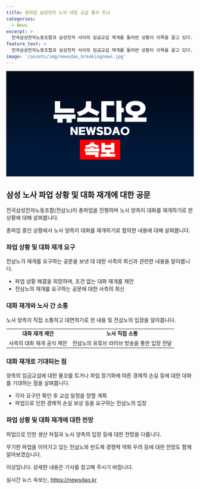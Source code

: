 ```yaml
---
title: 총파업 삼성전자 노사 내일 교섭 물꼬 트나
categories:
  - News
excerpt: >
  전국삼성전자노동조합과 삼성전자 사이의 임금교섭 재개를 둘러싼 상황이 이목을 끌고 있다. 총파업을 진행 중인 전삼노가 재개를 요구한 가운데, 삼성전자 사측이 조건 없는 대화 재개를 제안함에 따라 양측은 19일 대면하기로 했다. 이에 노사는 임금교섭 물꼬가 트일 가능성이 있으며, 양측은 각자의 요구안을 확인한 뒤 교섭 일정을 정할 계획이다. 생산 차질을 목표로 내걸고 있는 전삼노의 파업은 계속되고 있지만, 대체 인력 투입으로 공식적인 생산 차질은 없는 것으로 전해졌다. 
feature_text: >
  전국삼성전자노동조합과 삼성전자 사이의 임금교섭 재개를 둘러싼 상황이 이목을 끌고 있다. 총파업을 진행 중인 전삼노가 재개를 요구한 가운데, 삼성전자 사측이 조건 없는 대화 재개를 제안함에 따라 양측은 19일 대면하기로 했다. 이에 노사는 임금교섭 물꼬가 트일 가능성이 있으며, 양측은 각자의 요구안을 확인한 뒤 교섭 일정을 정할 계획이다. 생산 차질을 목표로 내걸고 있는 전삼노의 파업은 계속되고 있지만, 대체 인력 투입으로 공식적인 생산 차질은 없는 것으로 전해졌다. 
image: '/assets/img/newsdao_breakingnews.jpg'
---
```


<p><img src="/assets/img/newsdao_breakingnews.jpg" alt="cryptoinkorea 속보" /></p>

<h2 data-ke-size="size26">삼성 노사 파업 상황 및 대화 재개에 대한 공문</h2>

<p>전국삼성전자노동조합(전삼노)이 총파업을 진행하며 노사 양측이 대화를 재개하기로 한 상황에 대해 살펴봅니다.</p>

<p data-ke-size="size16">총파업 중인 상황에서 노사 양측이 대화를 재개하기로 합의한 내용에 대해 살펴봅니다. </p>

<h3>파업 상황 및 대화 재개 요구</h3>

<p>전삼노가 재개를 요구하는 공문을 보낸 데 대한 사측의 회신과 관련한 내용을 알아봅니다.</p>

<ul>
  <li>파업 상황 해결을 희망하며, 조건 없는 대화 재개를 제안</li>
  <li>전삼노의 재개를 요구하는 공문에 대한 사측의 회신</li>
</ul>

<h3>대화 재개와 노사 간 소통</h3>

<p>노사 양측이 직접 소통하고 대면하기로 한 내용 및 전삼노의 입장을 알아봅니다.</p>

<table>
  <tr>
    <td style="text-align: center; height: 17px;"><b>대화 재개 제안</b></td>
    <td style="text-align: center; height: 17px;"><b>노사 직접 소통</b></td>
  </tr>
  <tr>
    <td style="text-align: center; height: 17px;">사측의 대화 재개 공식 제안</td>
    <td style="text-align: center; height: 17px;">전삼노의 유튜브 라이브 방송을 통한 입장 전달</td>
  </tr>
</table>

<h3>대화 재개로 기대되는 점</h3>

<p>양측의 임금교섭에 대한 물꼬를 트거나 파업 장기화에 따른 경제적 손실 등에 대한 대화를 기대하는 점을 살펴봅니다.</p>

<ul>
  <li>각자 요구안 확인 후 교섭 일정을 정할 계획</li>
  <li>파업으로 인한 경제적 손실 보상 등을 요구하는 전삼노의 입장</li>
</ul>

<h3>파업 상황 및 대화 재개에 대한 전망</h3>

<p>파업으로 인한 생산 차질과 노사 양측의 입장 등에 대한 전망을 다룹니다.</p>

<p data-ke-size="size16">무기한 파업을 이어가고 있는 전삼노와 반도체 경쟁력 약화 우려 등에 대한 전망도 함께 알아보겠습니다. </p>

<p>이상입니다. 상세한 내용은 기사를 참고해 주시기 바랍니다.</p>
실시간 뉴스 속보는, <a href="https://newsdao.kr" rel="dofollow">https://newsdao.kr</a>


